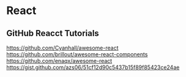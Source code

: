# React

## GitHub Reacct Tutorials 
https://github.com/Cyanhall/awesome-react
https://github.com/brillout/awesome-react-components
https://github.com/enaqx/awesome-react
https://gist.github.com/azs06/51cf12d90c5437b15f89f85423ce24ae
